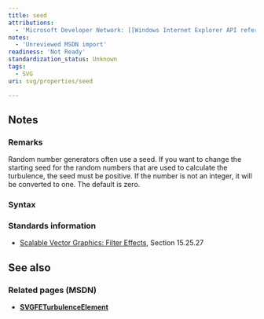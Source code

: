 ```yaml
---
title: seed
attributions:
  - 'Microsoft Developer Network: [[Windows Internet Explorer API reference](http://msdn.microsoft.com/en-us/library/ie/hh828809%28v=vs.85%29.aspx) Article]'
notes:
  - 'Unreviewed MSDN import'
readiness: 'Not Ready'
standardization_status: Unknown
tags:
  - SVG
uri: svg/properties/seed

---
```

## <span>Notes</span>

### <span>Remarks</span>

Random number generators often use a seed. If you want to change the starting seed for the random numbers that are used to calculate the turbulence, the seed must be positive. If the number is not an integer, it will be converted to one. The default is zero.

### <span>Syntax</span>

### <span>Standards information</span>

-   [Scalable Vector Graphics: Filter Effects](http://go.microsoft.com/fwlink/p/?linkid=226062), Section 15.25.27

## <span>See also</span>

### <span>Related pages (MSDN)</span>

-   [**SVGFETurbulenceElement**](/svg/elements/feTurbulence)
